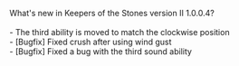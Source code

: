 What's new in Keepers of the Stones version II 1.0.0.4?<br />
<br />- The third ability is moved to match the clockwise position
<br />- [Bugfix] Fixed crush after using wind gust
<br />- [Bugfix] Fixed a bug with the third sound ability
